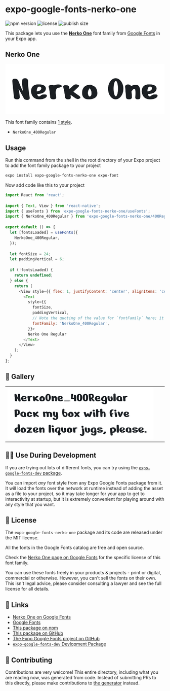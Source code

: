 # expo-google-fonts-nerko-one

![npm version](https://flat.badgen.net/npm/v/expo-google-fonts-nerko-one)
![license](https://flat.badgen.net/github/license/expo/google-fonts)
![publish size](https://flat.badgen.net/packagephobia/install/expo-google-fonts-nerko-one)

This package lets you use the [**Nerko One**](https://fonts.google.com/specimen/Nerko+One) font family from [Google Fonts](https://fonts.google.com/) in your Expo app.

## Nerko One

![Nerko One](./font-family.png)

This font family contains [1 style](#-gallery).

- `NerkoOne_400Regular`

## Usage

Run this command from the shell in the root directory of your Expo project to add the font family package to your project
```sh
expo install expo-google-fonts-nerko-one expo-font
```

Now add code like this to your project
```js
import React from 'react';

import { Text, View } from 'react-native';
import { useFonts } from 'expo-google-fonts-nerko-one/useFonts';
import { NerkoOne_400Regular } from 'expo-google-fonts-nerko-one/400Regular';

export default () => {
  let [fontsLoaded] = useFonts({
    NerkoOne_400Regular,
  });

  let fontSize = 24;
  let paddingVertical = 6;

  if (!fontsLoaded) {
    return undefined;
  } else {
    return (
      <View style={{ flex: 1, justifyContent: 'center', alignItems: 'center' }}>
        <Text
          style={{
            fontSize,
            paddingVertical,
            // Note the quoting of the value for `fontFamily` here; it expects a string!
            fontFamily: 'NerkoOne_400Regular',
          }}>
          Nerko One Regular
        </Text>
      </View>
    );
  }
};

```

## 🔡 Gallery


||||
|-|-|-|
|![NerkoOne_400Regular](.//400Regular/NerkoOne_400Regular.ttf.png)||||


## 👩‍💻 Use During Development

If you are trying out lots of different fonts, you can try using the [`expo-google-fonts-dev` package](https://github.com/freeboub/google-fonts/tree/master/font-packages/dev#readme).

You can import *any* font style from any Expo Google Fonts package from it. It will load the fonts
over the network at runtime instead of adding the asset as a file to your project, so it may take longer
for your app to get to interactivity at startup, but it is extremely convenient
for playing around with any style that you want.

## 📖 License

The `expo-google-fonts-nerko-one` package and its code are released under the MIT license.

All the fonts in the Google Fonts catalog are free and open source.

Check the [Nerko One page on Google Fonts](https://fonts.google.com/specimen/Nerko+One) for the specific license of this font family.

You can use these fonts freely in your products & projects - print or digital, commercial or otherwise. However, you can't sell the fonts on their own. This isn't legal advice, please consider consulting a lawyer and see the full license for all details.

## 🔗 Links

- [Nerko One on Google Fonts](https://fonts.google.com/specimen/Nerko+One)
- [Google Fonts](https://fonts.google.com/)
- [This package on npm](https://www.npmjs.com/package/expo-google-fonts-nerko-one)
- [This package on GitHub](https://github.com/freeboub/google-fonts/tree/master/font-packages/nerko-one)
- [The Expo Google Fonts project on GitHub](https://github.com/freeboub/google-fonts)
- [`expo-google-fonts-dev` Devlopment Package](https://github.com/freeboub/google-fonts/tree/master/font-packages/dev)

## 🤝 Contributing

Contributions are very welcome! This entire directory, including what you are reading now, was generated from code. Instead of submitting PRs to this directly, please make contributions to [the generator](https://github.com/freeboub/google-fonts/tree/master/packages/generator) instead.
